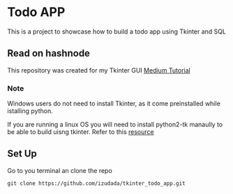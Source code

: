 #   Todo APP 
This is a project to showcase how to build a todo app using Tkinter and SQL

##  Read on hashnode
This repository was created for my Tkinter GUI [Medium Tutorial](https://izudada.medium.com/)

### Note
Windows users do not need to install Tkinter, as it come preinstalled while istalling python.

If you are running a linux OS you will need to install python2-tk manaully to be able to build uisng tkinter. Refer to this [resource](https://www.pythonguis.com/installation/install-tkinter-linux/)

##  Set Up
Go to you terminal an clone the repo 
```
git clone https://github.com/izudada/tkinter_todo_app.git
```